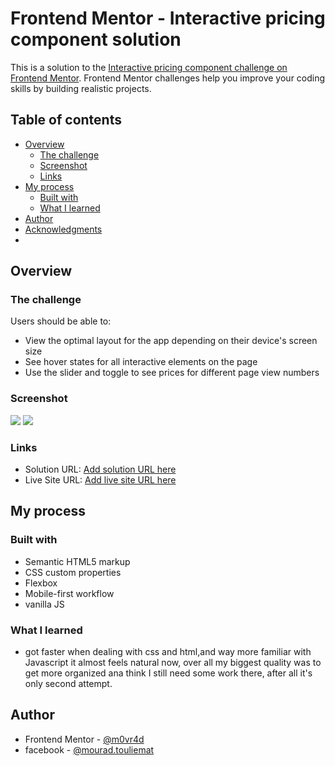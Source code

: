 # Frontend Mentor - Interactive pricing component solution

This is a solution to the [Interactive pricing component challenge on Frontend Mentor](https://www.frontendmentor.io/challenges/interactive-pricing-component-t0m8PIyY8). Frontend Mentor challenges help you improve your coding skills by building realistic projects. 

## Table of contents

- [Overview](#overview)
  - [The challenge](#the-challenge)
  - [Screenshot](#screenshot)
  - [Links](#links)
- [My process](#my-process)
  - [Built with](#built-with)
  - [What I learned](#what-i-learned)
- [Author](#author)
- [Acknowledgments](#acknowledgments)
- 
## Overview

### The challenge

Users should be able to:

- View the optimal layout for the app depending on their device's screen size
- See hover states for all interactive elements on the page
- Use the slider and toggle to see prices for different page view numbers

### Screenshot

![](screenshots/screenshot1.jpg)
![](screenshots/screenshot2.jpg)

### Links

- Solution URL: [Add solution URL here](https://your-solution-url.com)
- Live Site URL: [Add live site URL here](https://your-live-site-url.com)

## My process

### Built with

- Semantic HTML5 markup
- CSS custom properties
- Flexbox
- Mobile-first workflow
- vanilla JS

### What I learned
- got faster when dealing with css and html,and way more familiar with Javascript it almost feels natural now, over all my biggest quality was to get more organized ana think I still need some work there, after all it's only second attempt.

## Author

- Frontend Mentor - [@m0vr4d](https://www.frontendmentor.io/profile/m0vr4d)
- facebook - [@mourad.touliemat](https://www.facebook.com/mourad.touliemat)
